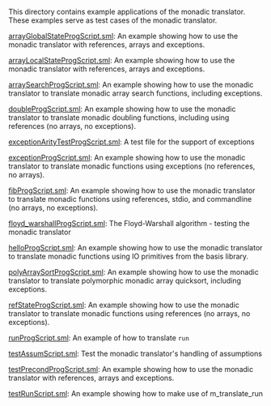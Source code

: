 This directory contains example applications of the monadic translator.
These examples serve as test cases of the monadic translator.

[arrayGlobalStateProgScript.sml](arrayGlobalStateProgScript.sml):
An example showing how to use the monadic translator with
references, arrays and exceptions.

[arrayLocalStateProgScript.sml](arrayLocalStateProgScript.sml):
An example showing how to use the monadic translator with
references, arrays and exceptions.

[arraySearchProgScript.sml](arraySearchProgScript.sml):
An example showing how to use the monadic translator to translate monadic
array search functions, including exceptions.

[doubleProgScript.sml](doubleProgScript.sml):
An example showing how to use the monadic translator to translate monadic
doubling functions, including using references (no arrays, no exceptions).

[exceptionArityTestProgScript.sml](exceptionArityTestProgScript.sml):
A test file for the support of exceptions

[exceptionProgScript.sml](exceptionProgScript.sml):
An example showing how to use the monadic translator to translate
monadic functions using exceptions (no references, no arrays).

[fibProgScript.sml](fibProgScript.sml):
An example showing how to use the monadic translator to translate
monadic functions using references, stdio, and commandline
(no arrays, no exceptions).

[floyd_warshallProgScript.sml](floyd_warshallProgScript.sml):
The Floyd-Warshall algorithm - testing the monadic translator

[helloProgScript.sml](helloProgScript.sml):
An example showing how to use the monadic translator to translate
monadic functions using IO primitives from the basis library.

[polyArraySortProgScript.sml](polyArraySortProgScript.sml):
An example showing how to use the monadic translator to translate polymorphic
monadic array quicksort, including exceptions.

[refStateProgScript.sml](refStateProgScript.sml):
An example showing how to use the monadic translator to translate
monadic functions using references (no arrays, no exceptions).

[runProgScript.sml](runProgScript.sml):
An example of how to translate `run`

[testAssumScript.sml](testAssumScript.sml):
Test the monadic translator's handling of assumptions

[testPrecondProgScript.sml](testPrecondProgScript.sml):
An example showing how to use the monadic translator with
references, arrays and exceptions.

[testRunScript.sml](testRunScript.sml):
An example showing how to make use of m_translate_run
